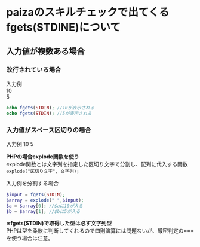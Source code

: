 # paizaのスキルチェックで出てくるfgets(STDINE)について
## 入力値が複数ある場合
### 改行されている場合
入力例  
10  
5  

```php
echo fgets(STDIN); //10が表示される
echo fgets(STDIN); //5が表示される
```
 
### 入力値がスペース区切りの場合
入力例
10 5  
  
**PHPの場合explode関数を使う**  
explode関数とは文字列を指定した区切り文字で分割し、配列に代入する関数  
```explode("区切り文字", 文字列);```

入力例を分割する場合
```php
$input = fgets(STDIN);
$array = explode(" ",$input);
$a = $array[0]; //$aに10が入る
$b = $array[1]; //$bに5が入る
```  

**※fgets(STDIN)で取得した型は必ず文字列型**  
PHPは型を柔軟に判断してくれるので四則演算には問題ないが、厳密判定の===を使う場合は注意。
